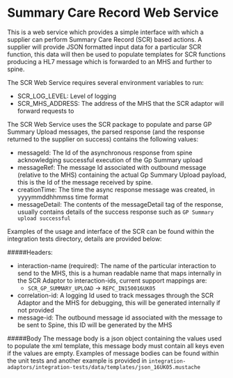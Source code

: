 # Summary Care Record Web Service
 This is a web service which provides a simple interface with which 
a supplier can perform Summary Care Record (SCR) based actions. A supplier will provide JSON formatted input data 
for a particular SCR function, this data will then be used to populate templates for SCR functions producing
 a HL7 message which is forwarded to an MHS and further to spine.
 
The SCR Web Service requires several environment variables to run:

* SCR_LOG_LEVEL: Level of logging 
* SCR_MHS_ADDRESS: The address of the MHS that the SCR adaptor will forward requests to


The SCR Web Service uses the SCR package to populate and parse GP Summary Upload messages, the parsed response 
(and the response returned to the supplier on success) contains the following values:

- messageId: The Id of the asynchronous response from spine acknowledging successful execution of the Gp Summary 
upload
- messageRef: The message Id associated with outbound message (relative to the MHS) containing the 
actual Gp Summary Upload payload, this is the Id of the message received by spine.
- creationTime: The time the async response message was created, in yyyymmddhhmmss time format
- messageDetail: The contents of the messageDetail tag of the response, usually contains details of the 
success response such as `GP Summary upload successful`  


Examples of the usage and interface of the SCR can be found within the integration tests directory, details are 
provided below:

#####Headers:

- interaction-name (required): The name of the particular interaction to send to the MHS, this is a human readable name that 
maps internally in the SCR Adaptor to interaction-ids, current support mappings are:
    - `SCR_GP_SUMMARY_UPLOAD` -> `REPC_IN150016UK05`
- correlation-id: A logging Id used to track messages through the SCR Adaptor and the MHS for debugging, this will
be generated internally if not provided 
- message-id: The outbound message id associated with the message to be sent to Spine, this ID will be generated
by the MHS

#####Body
The message body is a json object containing the values used to populate the xml template, this message body must
contain all keys even if the values are empty. Examples of message bodies can be found within the unit tests and 
another example is provided in `integration-adaptors/integration-tests/data/templates/json_16UK05.mustache`
